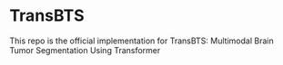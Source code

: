 # TransBTS
This repo is the official implementation for TransBTS: Multimodal Brain Tumor Segmentation Using Transformer
